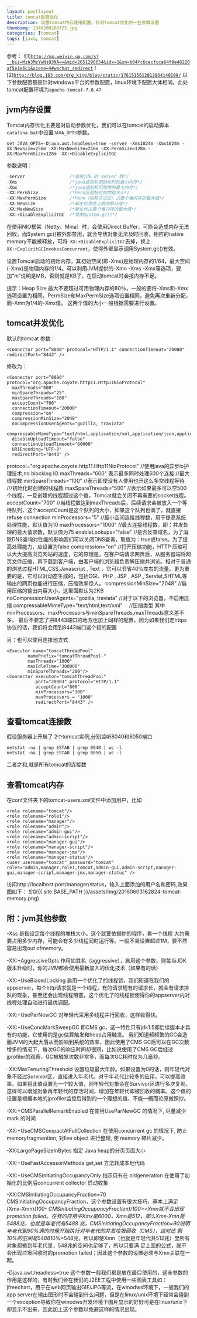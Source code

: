 ```yaml
---
layout: postlayout
title: tomcat配置优化
description: 设置tomcat内存使用配置，针对tomcat优化的一些参数设置
thumbimg: 1346208288725.jpg
categories: [tomcat]
tags: [java, tomcat]
---
```

参考：
![1][`http://mp.weixin.qq.com/s?__biz=MzA3MzYwNjQ3NA==&mid=2651296654&idx=1&sn=b04fc6cecfcca64f9e48220af5e1e6c1&scene=4#wechat_redirect`](http://mp.weixin.qq.com/s?__biz=MzA3MzYwNjQ3NA==&mid=2651296654&idx=1&sn=b04fc6cecfcca64f9e48220af5e1e6c1&scene=4#wechat_redirect)
![2][`http://blog.163.com/drg_king/blog/static/1761515612012864140199/`](http://blog.163.com/drg_king/blog/static/1761515612012864140199/)
以下参数配置都是针对windows平台的参数配置，linux环境下配置大体相同。此处tomcat配置环境为`apache-tomcat-7.0.47`

## jvm内存设置

Tomcat内存优化主要是对启动参数优化，我们可以在tomcat的启动脚本`catalina.bat`中设置`JAVA_OPTS`参数。

```shell
set JAVA_OPTS=-Djava.awt.headless=true -server -Xms1024m -Xmx1024m -XX:NewSize=256m -XX:MaxNewSize=256m -XX:PermSize=128m -XX:MaxPermSize=128m -XX:+DisableExplicitGC
```
参数说明：

```java
-server  				/*启用jdk 的 server 版*/
-Xms      				/*java虚拟机初始化时的最小内存*/
-Xmx      				/*java虚拟机可使用的最大内存*/
-XX:PermSize    		/*Perm区初始化的内存大小*/
-XX:MaxPermSize   		/*Perm（俗称方法区）占整个堆内存的最大值*/
-XX:NewSize				/*新生代预估上限的默认值*/
-XX:MaxNewSize			/*新生代占整个堆内存的最大值*/
-XX:+DisableExplicitGC	/*禁用System.gc()*/
```
在使用NIO框架（Netty、Mina）时，会使用Direct Buffer，可能会造成内存无法回收，而System.gc()被外部禁用，就会导致对象无法及时回收，相应的native memory不能被释放，可将`-XX:+DisableExplicitGC`去掉，换上`-XX:+ExplicitGCInvokesConcurrent`，使得外部显示调用System.gc()有效。

设置Tomcat启动的初始内存，其初始空间(即-Xms)是物理内存的1/64，最大空间(-Xmx)是物理内存的1/4。可以利用JVM提供的-Xmn -Xms -Xmx等选项，要加“m”说明是MB，否则就是KB了，在启动tomcat时会报内存不足。

提示：Heap Size 最大不要超过可用物理内存的80％，一般的要将-Xms和-Xmx选项设置为相同，PermSize和MaxPermSize选项设置相同，避免再次重新分配，而-Xmn为1/4的-Xmx值。 这两个值的大小一般根据需要进行设置。

## tomcat并发优化

默认的tomcat 参数：

```
<Connector port=“8080" protocol="HTTP/1.1" connectionTimeout="20000" redirectPort="8443" />
```

修改为：

```
<Connector port=“8080" protocol="org.apache.coyote.http11.Http11NioProtocol"
  maxThreads="600"
  minSpareThreads="25"
  maxSpareThreads="100"
  acceptCount="700"
  connectionTimeout="20000"
  compression="on"
  compressionMinSize="2048"   
  noCompressionUserAgents="gozilla, traviata"   
  compressableMimeType="text/html,application/xml,application/json,application/javascript,text/css,text/plain"  
  disableUploadTimeout="false"
  connectionUploadTimeout="60000"
  URIEncoding="UTF-8"
  redirectPort="8443" />
```

protocol="org.apache.coyote.http11.Http11NioProtocol"  //使用java的异步io护理技术,no blocking IO
maxThreads=“600" 表示最多同时处理600个连接 			   //最大线程数
minSpareThreads=“100" 								   //表示即使没有人使用也开这么多空线程等待  ///初始化时创建的线程数
maxSpareThreads=“500"                                  //表示如果最多可以空500个线程，一旦创建的线程超过这个值，Tomcat就会关闭不再需要的socket线程。
acceptCount="700"									   //当线程数达到maxThreads后，后续请求会被放入一个等待队列，这个acceptCount是这个队列的大小，如果这个队列也满了，就直接refuse connection
minProcessors="5"									   //最小空闲连接线程数，用于提高系统处理性能，默认值为10
maxProcessors="1000"								   //最大连接线程数，即：并发处理的最大请求数，默认值为75
enableLookups="false"								   //是否反查域名，为了消除DNS查询对性能的影响我们可以关闭DNS查询，取值为：true或false。为了提高处理能力，应设置为false
compression="on" 									   //打开压缩功能，HTTP 压缩可以大大提高浏览网站的速度，它的原理是，在客户端请求网页后，从服务器端将网页文件压缩，再下载到客户端，由客户端的浏览器负责解压缩并浏览。相对于普通的浏览过程HTML,CSS,Javascript , Text ，它可以节省40%左右的流量。更为重要的是，它可以对动态生成的，包括CGI、PHP , JSP , ASP , Servlet,SHTML等输出的网页也能进行压缩，压缩效率惊人。
compressionMinSize="2048" 							   //启用压缩的输出内容大小，这里面默认为2KB
noCompressionUserAgents="gozilla, traviata" 		   //对于以下的浏览器，不启用压缩
compressableMimeType="text/html,text/xml"　          //压缩类型
其中minProcessors、maxProcessors与minSpareThreads,maxThreads意义差不多。
最后不要忘了把8443端口的地方也加上同样的配置，因为如果我们走https协议的话，我们将会用到8443端口这个段的配置

另：也可以使用连接池方式

```
<Executor name="tomcatThreadPool" 
        namePrefix="tomcatThreadPool-" 
        maxThreads="1000" 
        maxIdleTime="300000"
        minSpareThreads="200"/>
<Connector executor="tomcatThreadPool"
           port="20003" protocol="HTTP/1.1"
           acceptCount="800"
           minProcessors="300"
           maxProcessors = "1000"
           redirectPort="8443" />
```
## 查看tomcat连接数

假设服务器上开启了 2个tomcat实例,分别监听8040和8050端口

```shell
netstat -na | grep ESTAB | grep 8040 | wc -l
netstat -na | grep ESTAB | grep 8050 | wc -l
```
二者之和,就是所有tomcat的连接数 

## 查看tomcat内存

在conf文件夹下的tomcat-users.xml文件中添加用户，比如

```
<role rolename="tomcat"/>
<role rolename="role1"/>
<role rolename="manager"/>
<role rolename="admin"/>
<role rolename="admin-gui"/>
<role rolename="admin-script"/>
<role rolename="manager-gui"/>
<role rolename="manager-script"/>
<role rolename="manager-jmx"/>
<role rolename="manager-status"/> 
<user username="tomcat" password="tomcat" roles="admin,manager,role1,tomcat,admin-gui,admin-script,manager-gui,manager-script,manager-jmx,manager-status" />
```
访问http://localhost:port/manager/status，输入上面添加的用户名和密码,效果图如下：
![1]({{ site.BASE_PATH }}/assets/img/20160603162824-tomcat-memory.png)

## 附：jvm其他参数

-Xss
是指设定每个线程的堆栈大小。这个就要依据你的程序，看一个线程 大约需要占用多少内存，可能会有多少线程同时运行等。一般不易设置超过1M，要不然容易出现out ofmemory。

-XX:+AggressiveOpts
作用如其名（aggressive），启用这个参数，则每当JDK版本升级时，你的JVM都会使用最新加入的优化技术（如果有的话）

-XX:+UseBiasedLocking
启用一个优化了的线程锁，我们知道在我们的appserver，每个http请求就是一个线程，有的请求短有的请求长，就会有请求排队的现象，甚至还会出现线程阻塞，这个优化了的线程锁使得你的appserver内对线程处理自动进行最优调配。

-XX:+UseParNewGC
对年轻代采用多线程并行回收，这样收得快。

-XX:+UseConcMarkSweepGC
即CMS gc，这一特性只有jdk1.5即后续版本才具有的功能，它使用的是gc估算触发和heap占用触发。
我们知道频频繁的GC会造面JVM的大起大落从而影响到系统的效率，因此使用了CMS GC后可以在GC次数增多的情况下，每次GC的响应时间却很短，比如说使用了CMS GC后经过jprofiler的观察，GC被触发次数非常多，而每次GC耗时仅为几毫秒。

-XX:MaxTenuringThreshold
设置垃圾最大年龄。如果设置为0的话，则年轻代对象不经过Survivor区，直接进入年老代。对于年老代比较多的应用，可以提高效率。如果将此值设置为一个较大值，则年轻代对象会在Survivor区进行多次复制，这样可以增加对象再年轻代的存活时间，增加在年轻代即被回收的概率。这个值的设置是根据本地的jprofiler监控后得到的一个理想的值，不能一概而论原搬照抄。

-XX:+CMSParallelRemarkEnabled
在使用UseParNewGC 的情况下, 尽量减少 mark 的时间

-XX:+UseCMSCompactAtFullCollection
在使用concurrent gc 的情况下, 防止 memoryfragmention, 对live object 进行整理, 使 memory 碎片减少。

-XX:LargePageSizeInBytes
指定 Java heap的分页页面大小

-XX:+UseFastAccessorMethods
get,set 方法转成本地代码

-XX:+UseCMSInitiatingOccupancyOnly
指示只有在 oldgeneration 在使用了初始化的比例后concurrent collector 启动收集

-XX:CMSInitiatingOccupancyFraction=70
CMSInitiatingOccupancyFraction，这个参数设置有很大技巧，基本上满足(Xmx-Xmn)*(100- CMSInitiatingOccupancyFraction)/100>=Xmn就不会出现promotion failed。在我的应用中Xmx是6000，Xmn是512，那么Xmx-Xmn是5488兆，也就是年老代有5488 兆，CMSInitiatingOccupancyFraction=90说明年老代到90%满的时候开始执行对年老代的并发垃圾回收（CMS），这时还 剩10%的空间是5488*10%=548兆，所以即使Xmn（也就是年轻代共512兆）里所有对象都搬到年老代里，548兆的空间也足够了，所以只要满 足上面的公式，就不会出现垃圾回收时的promotion failed；因此这个参数的设置必须与Xmn关联在一起。

-Djava.awt.headless=true
这个参数一般我们都是放在最后使用的，这全参数的作用是这样的，有时我们会在我们的J2EE工程中使用一些图表工具如：jfreechart，用于在web网页输出GIF/JPG等流，在winodws环境下，一般我们的app server在输出图形时不会碰到什么问题，但是在linux/unix环境下经常会碰到一个exception导致你在winodws开发环境下图片显示的好好可是在linux/unix下却显示不出来，因此加上这个参数以免避这样的情况出现。